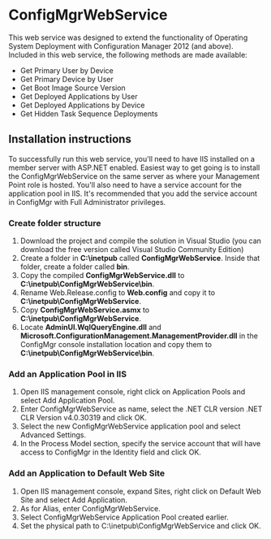 # ConfigMgrWebService

This web service was designed to extend the functionality of Operating System Deployment with Configuration Manager 2012 (and above). Included in this web service, the following methods are made available:

- Get Primary User by Device
- Get Primary Device by User
- Get Boot Image Source Version
- Get Deployed Applications by User
- Get Deployed Applications by Device
- Get Hidden Task Sequence Deployments

## Installation instructions

To successfully run this web service, you'll need to have IIS installed on a member server with ASP.NET enabled. Easiest way to get going is to install the ConfigMgrWebService on the same server as where your Management Point role is hosted. You'll also need to have a service account for the application pool in IIS. It's recommended that you add the service account in ConfigMgr with Full Administrator privileges.

### Create folder structure
1. Download the project and compile the solution in Visual Studio (you can download the free version called Visual Studio Community Edition)
2. Create a folder in <b>C:\inetpub</b> called <b>ConfigMgrWebService</b>. Inside that folder, create a folder called <b>bin</b>.
3. Copy the compiled <b>ConfigMgrWebService.dll</b> to <b>C:\inetpub\ConfigMgrWebService\bin</b>.
4. Rename Web.Release.config to <b>Web.config</b> and copy it to <b>C:\inetpub\ConfigMgrWebService</b>.
5. Copy <b>ConfigMgrWebService.asmx</b> to <b>C:\inetpub\ConfigMgrWebService</b>.
6. Locate <b>AdminUI.WqlQueryEngine.dll</b> and <b>Microsoft.ConfigurationManagement.ManagementProvider.dll</b> in the ConfigMgr console installation location and copy them to <b>C:\inetpub\ConfigMgrWebService\bin</b>.

### Add an Application Pool in IIS
1. Open IIS management console, right click on Application Pools and select Add Application Pool.
2. Enter ConfigMgrWebService as name, select the .NET CLR version .NET CLR Version v4.0.30319 and click OK.
3. Select the new ConfigMgrWebService application pool and select Advanced Settings.
4. In the Process Model section, specify the service account that will have access to ConfigMgr in the Identity field and click OK.

### Add an Application to Default Web Site
1. Open IIS management console, expand Sites, right click on Default Web Site and select Add Application.
2. As for Alias, enter ConfigMgrWebService.
3. Select ConfigMgrWebService Application Pool created earlier.
4. Set the physical path to C:\inetpub\ConfigMgrWebService and click OK.
